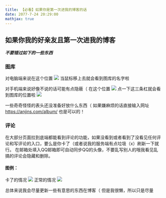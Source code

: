 ```yaml
---
title: 【必看】如果你是第一次进我的博客的话
date: 2077-7-24 20:29:00
mathjax: true
---
```

## 如果你我的好亲友且第一次进我的博客
***不要错过如下的一些东西***

### 图库
对电脑端来说在这个位置
![](/img/1753360347189.png)
当鼠标移上去就会看到图库的名字啦

对手机端来说好像不说的话可能有点隐蔽（
在这个位置
![](/img/494ae9dd35347d60bc1ec358a494249.jpg)
点一下这三条杠就会看到图库的位置啦
![](/img/9cea2937cef5e3f83eff80fe7cdc385.jpg)

一些奇奇怪怪的表头还没准备好放什么东西（
如果嫌麻烦的话直接输入网址 https://anjins.com/album/ 也是可以的！

### 评论
在大部分页面拉到底端都能看到评论的功能，如果没看到或者看到了没看见任何评论和写评论的入口，要么是你卡了（或者说我的服务端有点垃圾（x）刷新一下就行。
在邮箱处填入QQ邮箱即可自动同步QQ的头像，不要乱写别人的哦我看见乱搞的评论会隐藏和删除。
#### 图例：
卡了的情况
![](/img/f542efd52a0a4ddfe74e801dae21c3e.png)
正常的情况
![](/img/969272aea4caf2d193c92a6520f2299.png)

总体来说我会尽量更新一些有意思的东西在博客（
但是我很懒，所以只是尽量
